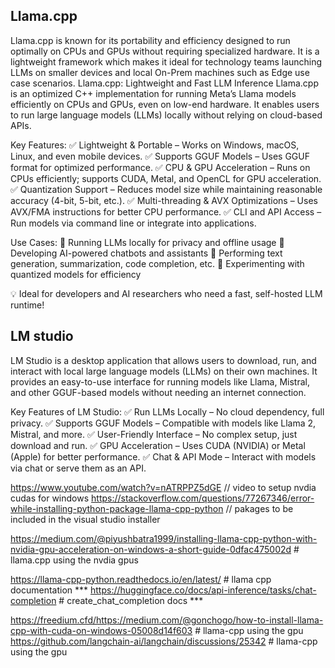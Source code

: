 ## Llama.cpp
Llama.cpp is known for its portability and efficiency designed to run optimally on CPUs and GPUs without requiring specialized hardware. It is a lightweight framework which makes it ideal for technology teams launching LLMs on smaller devices and local On-Prem machines such as Edge use case scenarios.
Llama.cpp: Lightweight and Fast LLM Inference
Llama.cpp is an optimized C++ implementation for running Meta’s Llama models efficiently on CPUs and GPUs, even on low-end hardware. It enables users to run large language models (LLMs) locally without relying on cloud-based APIs.

Key Features:
✅ Lightweight & Portable – Works on Windows, macOS, Linux, and even mobile devices.
✅ Supports GGUF Models – Uses GGUF format for optimized performance.
✅ CPU & GPU Acceleration – Runs on CPUs efficiently; supports CUDA, Metal, and OpenCL for GPU acceleration.
✅ Quantization Support – Reduces model size while maintaining reasonable accuracy (4-bit, 5-bit, etc.).
✅ Multi-threading & AVX Optimizations – Uses AVX/FMA instructions for better CPU performance.
✅ CLI and API Access – Run models via command line or integrate into applications.

Use Cases:
🔹 Running LLMs locally for privacy and offline usage
🔹 Developing AI-powered chatbots and assistants
🔹 Performing text generation, summarization, code completion, etc.
🔹 Experimenting with quantized models for efficiency

💡 Ideal for developers and AI researchers who need a fast, self-hosted LLM runtime! 

## LM studio
LM Studio is a desktop application that allows users to download, run, and interact with local large language models (LLMs) on their own machines. It provides an easy-to-use interface for running models like Llama, Mistral, and other GGUF-based models without needing an internet connection.

Key Features of LM Studio:
✅ Run LLMs Locally – No cloud dependency, full privacy.
✅ Supports GGUF Models – Compatible with models like Llama 2, Mistral, and more.
✅ User-Friendly Interface – No complex setup, just download and run.
✅ GPU Acceleration – Uses CUDA (NVIDIA) or Metal (Apple) for better performance.
✅ Chat & API Mode – Interact with models via chat or serve them as an API.

https://www.youtube.com/watch?v=nATRPPZ5dGE   // video to setup nvdia cudas for windows
https://stackoverflow.com/questions/77267346/error-while-installing-python-package-llama-cpp-python   // pakages to be included in the visual studio installer

https://medium.com/@piyushbatra1999/installing-llama-cpp-python-with-nvidia-gpu-acceleration-on-windows-a-short-guide-0dfac475002d           # llama.cpp using the nvdia gpus

https://llama-cpp-python.readthedocs.io/en/latest/                                                   # llama cpp documentation ***
https://huggingface.co/docs/api-inference/tasks/chat-completion                                       # create_chat_completion docs ***

https://freedium.cfd/https://medium.com/@gonchogo/how-to-install-llama-cpp-with-cuda-on-windows-05008d14f603   # llama-cpp using the gpu
https://github.com/langchain-ai/langchain/discussions/25342                                                    # llama-cpp using the gpu